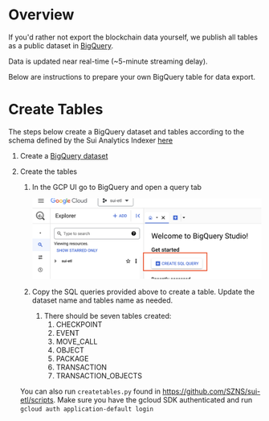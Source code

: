 # Overview

If you'd rather not export the blockchain data yourself, we publish all tables as a public dataset in [BigQuery](link).

Data is updated near real-time (~5-minute streaming delay).

Below are instructions to prepare your own BigQuery table for data export.

# Create Tables

The steps below create a BigQuery dataset and tables according to the schema defined by the Sui Analytics Indexer [here](https://github.com/MystenLabs/sui/tree/main/crates/sui-analytics-indexer/src/store/bq/schemas)

1. Create a [BigQuery dataset](https://cloud.google.com/bigquery/docs/datasets)
2. Create the tables
    1. In the GCP UI go to BigQuery and open a query tab
        
        ![bigquerymd-1.png](assets/reference/bigquerymd-1.png)
        
    2. Copy the SQL queries provided above to create a table. Update the dataset name and tables name as needed.
        1. There should be seven tables created:
            1. CHECKPOINT
            2. EVENT
            3. MOVE_CALL
            4. OBJECT
            5. PACKAGE
            6. TRANSACTION
            7. TRANSACTION_OBJECTS
    
    You can also run `createtables.py` found in https://github.com/SZNS/sui-etl/scripts. Make sure you have the gcloud SDK authenticated and run `gcloud auth application-default login`
